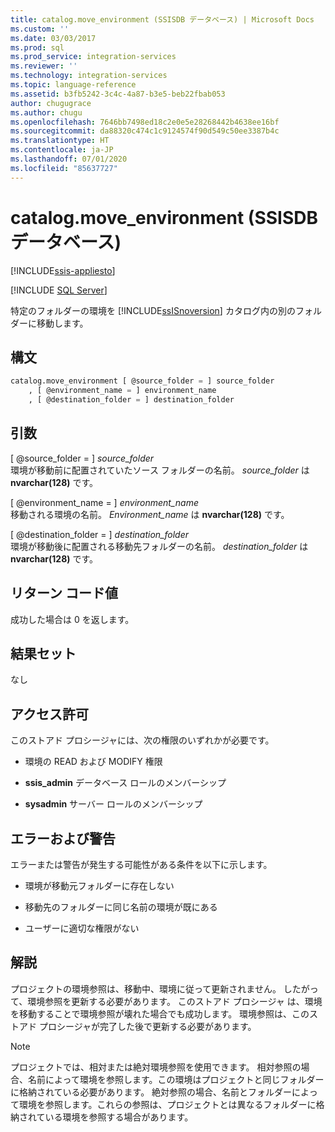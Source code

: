 ```yaml
---
title: catalog.move_environment (SSISDB データベース) | Microsoft Docs
ms.custom: ''
ms.date: 03/03/2017
ms.prod: sql
ms.prod_service: integration-services
ms.reviewer: ''
ms.technology: integration-services
ms.topic: language-reference
ms.assetid: b3fb5242-3c4c-4a87-b3e5-beb22fbab053
author: chugugrace
ms.author: chugu
ms.openlocfilehash: 7646bb7498ed18c2e0e5e28268442b4638ee16bf
ms.sourcegitcommit: da88320c474c1c9124574f90d549c50ee3387b4c
ms.translationtype: HT
ms.contentlocale: ja-JP
ms.lasthandoff: 07/01/2020
ms.locfileid: "85637727"
---
```

# <a name="catalogmove_environment-ssisdb-database"></a>catalog.move_environment (SSISDB データベース)

[!INCLUDE[ssis-appliesto](../../includes/ssis-appliesto-ssvrpluslinux-asdb-asdw-xxx.md)]


[!INCLUDE [SQL Server](../../includes/applies-to-version/sqlserver.md)]

  特定のフォルダーの環境を [!INCLUDE[ssISnoversion](../../includes/ssisnoversion-md.md)] カタログ内の別のフォルダーに移動します。  
  
## <a name="syntax"></a>構文  
  
```sql  
catalog.move_environment [ @source_folder = ] source_folder  
    , [ @environment_name = ] environment_name  
    , [ @destination_folder = ] destination_folder  
```  
  
## <a name="arguments"></a>引数  
 [ @source_folder = ] *source_folder*  
 環境が移動前に配置されていたソース フォルダーの名前。 *source_folder* は **nvarchar(128)** です。  
  
 [ @environment_name = ] *environment_name*  
 移動される環境の名前。 *Environment_name* は **nvarchar(128)** です。  
  
 [ @destination_folder = ] *destination_folder*  
 環境が移動後に配置される移動先フォルダーの名前。 *destination_folder* は **nvarchar(128)** です。  
  
## <a name="return-code-value"></a>リターン コード値  
 成功した場合は 0 を返します。  
  
## <a name="result-sets"></a>結果セット  
 なし  
  
## <a name="permissions"></a>アクセス許可  
 このストアド プロシージャには、次の権限のいずれかが必要です。  
  
-   環境の READ および MODIFY 権限  
  
-   **ssis_admin** データベース ロールのメンバーシップ  
  
-   **sysadmin** サーバー ロールのメンバーシップ  
  
## <a name="errors-and-warnings"></a>エラーおよび警告  
 エラーまたは警告が発生する可能性がある条件を以下に示します。  
  
-   環境が移動元フォルダーに存在しない  
  
-   移動先のフォルダーに同じ名前の環境が既にある  
  
-   ユーザーに適切な権限がない  
  
## <a name="remarks"></a>解説  
 プロジェクトの環境参照は、移動中、環境に従って更新されません。 したがって、環境参照を更新する必要があります。 このストアド プロシージャ は、環境を移動することで環境参照が壊れた場合でも成功します。 環境参照は、このストアド プロシージャが完了した後で更新する必要があります。  
  
> [!NOTE]  
>  プロジェクトでは、相対または絶対環境参照を使用できます。 相対参照の場合、名前によって環境を参照します。この環境はプロジェクトと同じフォルダーに格納されている必要があります。 絶対参照の場合、名前とフォルダーによって環境を参照します。これらの参照は、プロジェクトとは異なるフォルダーに格納されている環境を参照する場合があります。  
  
  
